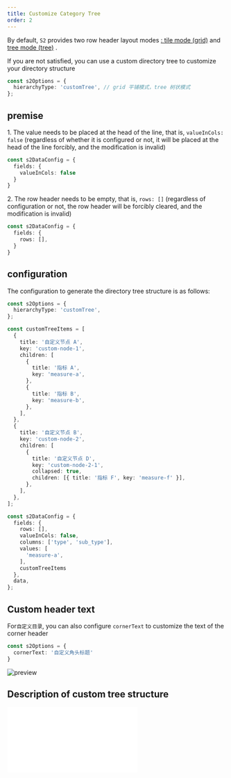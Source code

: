 ```yaml
---
title: Customize Category Tree
order: 2
---
```


By default, `S2` provides two row header layout modes [: tile mode (grid)](/examples/basic/pivot#grid) and [tree mode (tree)](/examples/basic/pivot#tree) .

If you are not satisfied, you can use a custom directory tree to customize your directory structure

```ts
const s2Options = {
  hierarchyType: 'customTree', // grid 平铺模式，tree 树状模式
};
```

<Playground data-mdast="html" path="custom/custom-tree/demo/custom-tree.ts" rid="container" height="400"></playground>

## premise

1\. The value needs to be placed at the head of the line, that is, `valueInCols: false` (regardless of whether it is configured or not, it will be placed at the head of the line forcibly, and the modification is invalid)

```ts
const s2DataConfig = {
  fields: {
    valueInCols: false
  }
}
```

2\. The row header needs to be empty, that is, `rows: []` (regardless of configuration or not, the row header will be forcibly cleared, and the modification is invalid)

```ts
const s2DataConfig = {
  fields: {
    rows: [],
  }
}
```

## configuration

The configuration to generate the directory tree structure is as follows:

```ts
const s2Options = {
  hierarchyType: 'customTree',
};

const customTreeItems = [
  {
    title: '自定义节点 A',
    key: 'custom-node-1',
    children: [
      {
        title: '指标 A',
        key: 'measure-a',
      },
      {
        title: '指标 B',
        key: 'measure-b',
      },
    ],
  },
  {
    title: '自定义节点 B',
    key: 'custom-node-2',
    children: [
      {
        title: '自定义节点 D',
        key: 'custom-node-2-1',
        collapsed: true,
        children: [{ title: '指标 F', key: 'measure-f' }],
      },
    ],
  },
];

const s2DataConfig = {
  fields: {
    rows: [],
    valueInCols: false,
    columns: ['type', 'sub_type'],
    values: [
      'measure-a',
    ],
    customTreeItems
  },
  data,
};
```

## Custom header text

For`自定义目录`, you can also configure `cornerText` to customize the text of the corner header

```ts
const s2Options = {
  cornerText: '自定义角头标题'
}
```

![preview](https://gw.alipayobjects.com/zos/antfincdn/fyUwaEw2S/3e38caa2-31eb-4272-9158-a1392b5e6f9e.png)

## Description of custom tree structure

<embed src="@/docs/common/custom/customTreeNode.zh.md"></embed>
